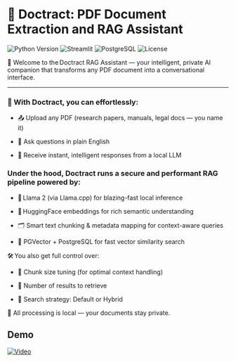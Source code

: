 # 🧾 Doctract: PDF Document Extraction and RAG Assistant

![Python Version](https://img.shields.io/badge/python-3.11%2B-blue.svg)
![Streamlit](https://img.shields.io/badge/streamlit-1.44.1-brightgreen)
![PostgreSQL](https://img.shields.io/badge/PostgreSQL-14%2B-blue)
![License](https://img.shields.io/badge/license-MIT-lightgrey)


👋 Welcome to the Doctract RAG Assistant — your intelligent, private AI companion that transforms any PDF document into a conversational interface.

---
### 🚀 With Doctract, you can effortlessly:


  - 📤 Upload any PDF (research papers, manuals, legal docs — you name it)
    
  - 🧠 Ask questions in plain English

  - 💬 Receive instant, intelligent responses from a local LLM

### Under the hood, Doctract runs a secure and performant RAG pipeline powered by:

- 🦙 Llama 2 (via Llama.cpp) for blazing-fast local inference

- 🧬 HuggingFace embeddings for rich semantic understanding

- 🗂️ Smart text chunking & metadata mapping for context-aware queries

- 🧭 PGVector + PostgreSQL for fast vector similarity search

🛠️ You also get full control over:

- 📏 Chunk size tuning (for optimal context handling)

- 🧮 Number of results to retrieve

- 🔄 Search strategy: Default or Hybrid

🔐 All processing is local — your documents stay private.

## Demo

[![Video](https://img.youtube.com/vi/9pInYAGtVZA/hqdefault.jpg)](https://youtu.be/9pInYAGtVZA)
